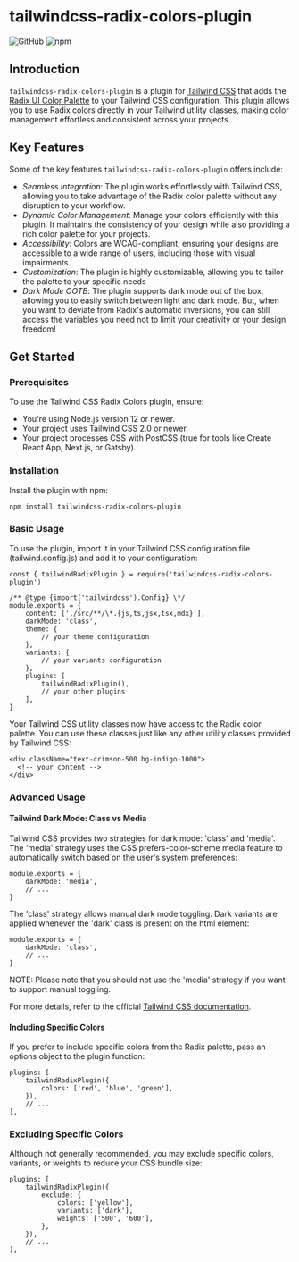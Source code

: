 # tailwindcss-radix-colors-plugin

![GitHub](https://img.shields.io/github/license/yp717/tailwindcss-radix-colors-plugin)
![npm](https://img.shields.io/npm/v/tailwindcss-radix-colors-plugin)

## Introduction

`tailwindcss-radix-colors-plugin` is a plugin for [Tailwind CSS](https://tailwindcss.com/) that adds the [Radix UI Color Palette](https://www.radix-ui.com/colors) to your Tailwind CSS configuration. This plugin allows you to use Radix colors directly in your Tailwind utility classes, making color management effortless and consistent across your projects.

## Key Features

Some of the key features `tailwindcss-radix-colors-plugin` offers include:

- _Seamless Integration_: The plugin works effortlessly with Tailwind CSS, allowing you to take advantage of the Radix color palette without any disruption to your workflow.
- _Dynamic Color Management_: Manage your colors efficiently with this plugin. It maintains the consistency of your design while also providing a rich color palette for your projects.
- _Accessibility_: Colors are WCAG-compliant, ensuring your designs are accessible to a wide range of users, including those with visual impairments.
- _Customization_: The plugin is highly customizable, allowing you to tailor the palette to your specific needs
- _Dark Mode OOTB_: The plugin supports dark mode out of the box, allowing you to easily switch between light and dark mode. But, when you want to deviate from Radix's automatic inversions, you can still access the variables you need not to limit your creativity or your design freedom!

## Get Started

### Prerequisites

To use the Tailwind CSS Radix Colors plugin, ensure:

- You're using Node.js version 12 or newer.
- Your project uses Tailwind CSS 2.0 or newer.
- Your project processes CSS with PostCSS (true for tools like Create React App, Next.js, or Gatsby).

### Installation

Install the plugin with npm:

```{bash}
npm install tailwindcss-radix-colors-plugin
```

### Basic Usage

To use the plugin, import it in your Tailwind CSS configuration file (tailwind.config.js) and add it to your configuration:

```{bash}
const { tailwindRadixPlugin } = require('tailwindcss-radix-colors-plugin')

/** @type {import('tailwindcss').Config} \*/
module.exports = {
    content: ['./src/**/\*.{js,ts,jsx,tsx,mdx}'],
    darkMode: 'class',
    theme: {
        // your theme configuration
    },
    variants: {
        // your variants configuration
    },
    plugins: [
        tailwindRadixPlugin(),
        // your other plugins
    ],
}
```

Your Tailwind CSS utility classes now have access to the Radix color palette. You can use these classes just like any other utility classes provided by Tailwind CSS:

```{bash}
<div className="text-crimson-500 bg-indigo-1000">
  <!-- your content -->
</div>
```

### Advanced Usage

#### Tailwind Dark Mode: Class vs Media

Tailwind CSS provides two strategies for dark mode: 'class' and 'media'. The 'media' strategy uses the CSS prefers-color-scheme media feature to automatically switch based on the user's system preferences:

```{javascript}
module.exports = {
    darkMode: 'media',
    // ...
}
```

The 'class' strategy allows manual dark mode toggling. Dark variants are applied whenever the 'dark' class is present on the html element:

```{javascript}
module.exports = {
    darkMode: 'class',
    // ...
}
```

NOTE: Please note that you should not use the 'media' strategy if you want to support manual toggling.

For more details, refer to the official [Tailwind CSS documentation](https://tailwindcss.com/).

#### Including Specific Colors

If you prefer to include specific colors from the Radix palette, pass an options object to the plugin function:

```{javascript}
plugins: [
    tailwindRadixPlugin({
        colors: ['red', 'blue', 'green'],
    }),
    // ...
],
```

### Excluding Specific Colors

Although not generally recommended, you may exclude specific colors, variants, or weights to reduce your CSS bundle size:

```{javascript}
plugins: [
    tailwindRadixPlugin({
        exclude: {
            colors: ['yellow'],
            variants: ['dark'],
            weights: ['500', '600'],
        },
    }),
    // ...
],
```
